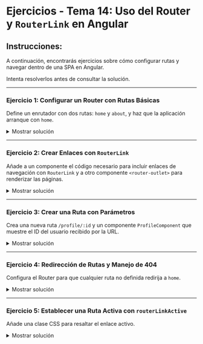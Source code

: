 # **Ejercicios - Tema 14: Uso del Router y `RouterLink` en Angular**

## **Instrucciones:**

A continuación, encontrarás ejercicios sobre cómo configurar rutas y navegar dentro de una SPA en Angular.

Intenta resolverlos antes de consultar la solución.

---

### **Ejercicio 1: Configurar un Router con Rutas Básicas**

Define un enrutador con dos rutas: `home` y `about`, y haz que la aplicación arranque con `home`.

<details><summary>Mostrar solución</summary>

#### **Archivo: `app.routes.ts`**

```ts
import { Routes } from "@angular/router";

import { HomeComponent } from "./app/home/home.component";
import { AboutComponent } from "./app/about/about.component";

export const routes = [
  { path: "", component: HomeComponent },
  { path: "about", component: AboutComponent },
];
```

</details>

---

### **Ejercicio 2: Crear Enlaces con `RouterLink`**

Añade a un componente el código necesario para incluir enlaces de navegación con `RouterLink` y a otro componente `<router-outlet>` para renderizar las páginas.

<details><summary>Mostrar solución</summary>

#### **Archivo: `app.component.html`**

```html
<router-outlet></router-outlet>
```

#### **Archivo: `header.component.html`**

```html
<nav>
  <a routerLink="/">Inicio</a>
  <a routerLink="/about">Acerca de</a>
</nav>
```

</details>

---

### **Ejercicio 3: Crear una Ruta con Parámetros**

Crea una nueva ruta `/profile/:id` y un componente `ProfileComponent` que muestre el ID del usuario recibido por la URL.

<details><summary>Mostrar solución</summary>

#### **Archivo: `app.routes.ts`**

```ts
import { ProfileComponent } from "./app/profile/profile.component";

const routes = [{ path: "profile/:id", component: ProfileComponent }];
```

#### **Archivo: `profile.component.ts`**

```ts
import { ActivatedRoute } from "@angular/router";

@Component({
  selector: "app-profile",
  template: "<h1>Perfil de usuario: {{ userId }}</h1>",
})
export class ProfileComponent {
  userId = this.route.snapshot.paramMap.get("id");

  constructor(private route: ActivatedRoute) {}
}
```

#### **Archivo: `users.component.html`**

```html
<a routerLink="/profile/1">Ver Perfil de Usuario 1</a>
```

</details>

---

### **Ejercicio 4: Redirección de Rutas y Manejo de 404**

Configura el Router para que cualquier ruta no definida redirija a `home`.

<details><summary>Mostrar solución</summary>

#### **Archivo: `app.routes.ts`**

```ts
const routes = [
  { path: "", component: HomeComponent },
  { path: "about", component: AboutComponent },
  { path: "**", redirectTo: "", pathMatch: "full" },
];
```

</details>

---

### **Ejercicio 5: Establecer una Ruta Activa con `routerLinkActive`**

Añade una clase CSS para resaltar el enlace activo.

<details><summary>Mostrar solución</summary>

#### **Archivo: `header.component.html`**

```html
<nav>
  <a routerLink="/" routerLinkActive="active">Inicio</a>
  <a routerLink="/about" routerLinkActive="active">Acerca de</a>
</nav>
```

#### **Archivo: `styles.css`**
```css
.active {
  font-weight: bold;
  color: blue;
}
```

</details>
